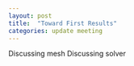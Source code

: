 ```yaml
---
layout: post
title:  "Toward First Results"
categories: update meeting
---
```


Discussing mesh
Discussing solver